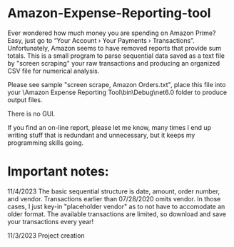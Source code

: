 # Amazon-Expense-Reporting-tool
Ever wondered how much money you are spending on Amazon Prime? Easy, just go to “Your Account › Your Payments › Transactions”. Unfortunately, Amazon seems to have removed reports that provide sum totals. This is a small program to parse sequential data saved as a text file by "screen scraping" your raw transactions and producing an organized CSV file for numerical analysis.

Please see sample "screen scrape, Amazon Orders.txt", place this file into your \Amazon Expense Reporting Tool\bin\Debug\net6.0 folder to produce output files. 

There is no GUI.

If you find an on-line report, please let me know, many times I end up writing stuff that is redundant and unnecessary, but it keeps my programming skills going.

# Important notes:

11/4/2023 The basic sequential structure is date, amount, order number, and vendor. Transactions earlier than 07/28/2020 omits vendor. In those cases, I just key-in "placeholder vendor" as to not have to accomodate an older format. The available transactions are limited, so download and save your transactions every year!

11/3/2023 Project creation
